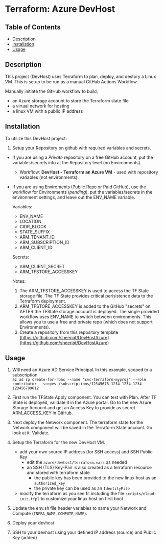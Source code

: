 # Terraform: Azure DevHost

## Table of Contents
  - [Description](#description)
  - [Installation](#installation)
  - [Usage](#usage)

## Description
This project (DevHost) uses Terraform to plan, deploy, and destory a Linux VM. This is setup to be run as a manual GitHub Actions Workflow.

Manually initiate the GitHub workflow to build;
- an Azure storage account to store the Terraform state file
- a virtual network for hosting
- a linux VM with a public IP address

## Installation

To utilize this DevHost project:

1. Setup your Repository on github with required variables and secrets.
  - If you are using a _Private_ repository on a free GitHub account, put the variables/secrets into at the Repository level (no Environments).
      - Workflow: **DevHost - Terraform an Azure VM** - used with repository variables (not environments).
  - If you are using Enviroments (Public Repo or Paid GitHub), use the workflow for Environments (_pending_), put the variables/secrets in the environment settings, and leave out the ENV_NAME variable.

    Variables:
    - ENV_NAME
    - LOCATION
    - CIDR_BLOCK
    - STATE_SUFFIX
    - ARM_TENANT_ID
    - ARM_SUBSCRIPTION_ID
    - ARM_CLIENT_ID

    Secrets:
    - ARM_CLIENT_SECRET
    - ARM_TFSTORE_ACCESSKEY

    Notes:
    
    1. The ARM_TFSTORE_ACCESSKEY is used to access the TF State storage file. The TF State provides critical perisistence data to the Terraform deployment.
    1.  ARM_TFSTORE_ACCESSKEY is added to the GitHub "secrets" on AFTER the TFState storage account is deployed.
The single provided workflow uses ENV_NAME to switch between environments. This allows you to use a free and private repo (which does not support Environments).
    1. Create a repository from this repository template [https://github.com/sheeriot/DevHostAzure](https://github.com/sheeriot/DevHostAzure)

## Usage

1. Will need an Azure AD Service Principal. In this example, scoped to a subscription<br>
   ```az ad sp create-for-rbac --name "svc-terraform-myproj" --role contributor --scopes /subscriptions/12345678-1234-1234-1234-123456789012```

1. First run the TFState Apply component. You can test with Plan. After TF State is deployed, validate it in the Azure portal. Go to the new Azure Storage Account and get an Access Key to provide as secret ARM_ACCESS_KEY in GitHub.

1. Next deploy the Network component. The terraform state for the Network component will be saved in the Terraform State account. Go look at it. Validate.

1. Setup the Terraform for the new DevHost VM. 
   - add your own source IP address (for SSH access) and SSH Public Key
     - edit the `azure/devhost/terraform.vars` as needed
     - an SSH (TLS) Key-Pair is also created as a terraform resource and stored with terraform state
         - the public key has been provided to the new linux host as an `authorized_key`
         - the private key can be used as an `IdentityFile`
   - modify the terraform as you see fit including the file `scripts/cloud-init.tfpl` to customize your linux host on first boot

1. Update the env.sh file header variables to name your Network and Compute (`INFRA_NAME`, `COMPUTE_NAME`).

1. Deploy your devhost

1. SSH to your devhost using your defined IP address (source) and Public Key (added)

